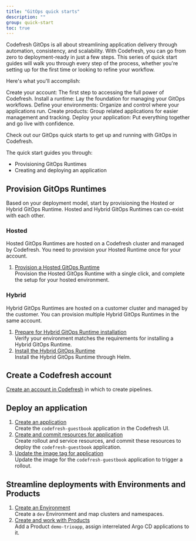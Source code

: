 ```yaml
---
title: "GitOps quick starts"
description: ""
group: quick-start
toc: true
---
```


Codefresh GitOps is all about streamlining application delivery through automation, consistency, and scalability. With Codefresh, you can go from zero to deployment-ready in just a few steps. This series of quick start guides will walk you through every step of the process, whether you're setting up for the first time or looking to refine your workflow.

Here's what you'll accomplish:

Create your account: The first step to accessing the full power of Codefresh.
Install a runtime: Lay the foundation for managing your GitOps workflows.
Define your environments: Organize and control where your applications run.
Create products: Group related applications for easier management and tracking.
Deploy your application: Put everything together and go live with confidence.






Check out our GitOps quick starts to get up and running with GitOps in Codefresh.  

The quick start guides you through:
* Provisioning GitOps Runtimes
* Creating and deploying an application


## Provision GitOps Runtimes
Based on your deployment model, start by provisioning the Hosted or Hybrid GitOps Runtime. Hosted and Hybrid GitOps Runtimes can co-exist with each other.


### Hosted 
Hosted GitOps Runtimes are hosted on a Codefresh cluster and managed by Codefresh. You need to provision your Hosted Runtime once for your account.  

1. [Provision a Hosted GitOps Runtime]({{site.baseurl}}/docs/quick-start/gitops-quick-start/install-hosted/)  
  Provision the Hosted GitOps Runtime with a single click, and complete the setup for your hosted environment.  



### Hybrid
Hybrid GitOps Runtimes are hosted on a customer cluster and managed by the customer. You can provision multiple Hybrid GitOps Runtimes in the same account.  

1. [Prepare for Hybrid GitOps Runtime installation]({{site.baseurl}}/docs/quick-start/gitops-quick-start/verify-requirements/)  
  Verify your environment matches the requirements for installing a Hybrid GitOps Runtime.
1. [Install the Hybrid GitOps Runtime]({{site.baseurl}}/docs/quick-start/gitops-quick-start/runtime/)  
  Install the Hybrid GitOps Runtime through Helm.

## Create a Codefresh account
[Create an account in Codefresh]({{site.baseurl}}/docs/quick-start/create-codefresh-account/) in which to create pipelines.


## Deploy an application

1. [Create an application]({{site.baseurl}}/docs/quick-start/gitops-quick-start/create-app-ui/)  
  Create the `codefresh-guestbook` application in the Codefresh UI.
1. [Create and commit resources for application]({{site.baseurl}}/docs/quick-start/gitops-quick-start/create-app-specs/)  
  Create rollout and service resources, and commit these resources to deploy the `codefresh-guestbook` application.
1. [Update the image tag for application]({{site.baseurl}}/docs/quick-start/gitops-quick-start/create-rollout/)  
  Update the image for the `codefresh-guestbook` application to trigger a rollout.


## Streamline deployments with Environments and Products
1. [Create an Environment]({{site.baseurl}}/docs/quick-start/gitops-quick-start/gitops-products/#create-an-environment)  
  Create a `dev` Environment and map clusters and namespaces.
1. [Create and work with Products]({{site.baseurl}}/docs/quick-start/gitops-quick-start/gitops-products/#create--work-with-products)  
  Add a Product `demo-trioapp`, assign interrelated Argo CD applications to it.